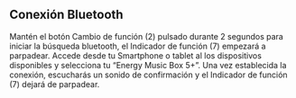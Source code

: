 ## Conexión Bluetooth

Mantén el botón Cambio de función (2) pulsado durante 2 segundos para iniciar la búsqueda bluetooth, el Indicador de función (7) empezará a parpadear. Accede desde tu Smartphone o tablet al los dispositivos disponibles y selecciona tu “Energy Music Box 5+”. Una vez establecida la conexión, escucharás un sonido de confirmación y el Indicador de función (7) dejará de parpadear.
